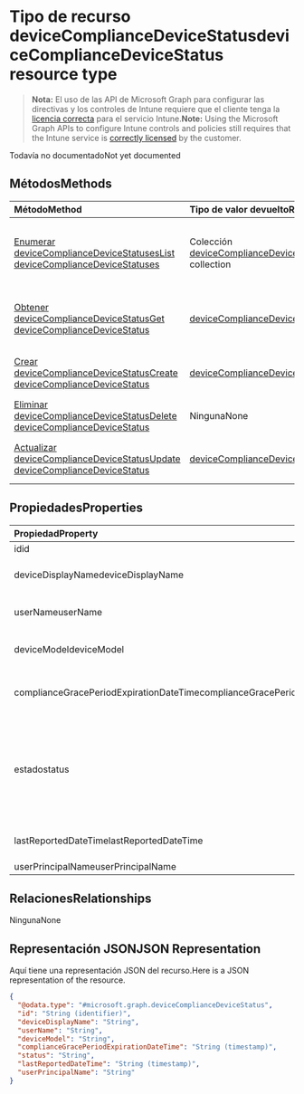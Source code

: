 # <a name="devicecompliancedevicestatus-resource-type"></a><span data-ttu-id="59098-101">Tipo de recurso deviceComplianceDeviceStatus</span><span class="sxs-lookup"><span data-stu-id="59098-101">deviceComplianceDeviceStatus resource type</span></span>

> <span data-ttu-id="59098-102">**Nota:** El uso de las API de Microsoft Graph para configurar las directivas y los controles de Intune requiere que el cliente tenga la [licencia correcta](https://go.microsoft.com/fwlink/?linkid=839381) para el servicio Intune.</span><span class="sxs-lookup"><span data-stu-id="59098-102">**Note:** Using the Microsoft Graph APIs to configure Intune controls and policies still requires that the Intune service is [correctly licensed](https://go.microsoft.com/fwlink/?linkid=839381) by the customer.</span></span>

<span data-ttu-id="59098-103">Todavía no documentado</span><span class="sxs-lookup"><span data-stu-id="59098-103">Not yet documented</span></span>
## <a name="methods"></a><span data-ttu-id="59098-104">Métodos</span><span class="sxs-lookup"><span data-stu-id="59098-104">Methods</span></span>
|<span data-ttu-id="59098-105">Método</span><span class="sxs-lookup"><span data-stu-id="59098-105">Method</span></span>|<span data-ttu-id="59098-106">Tipo de valor devuelto</span><span class="sxs-lookup"><span data-stu-id="59098-106">Return Type</span></span>|<span data-ttu-id="59098-107">Descripción</span><span class="sxs-lookup"><span data-stu-id="59098-107">Description</span></span>|
|:---|:---|:---|
|[<span data-ttu-id="59098-108">Enumerar deviceComplianceDeviceStatuses</span><span class="sxs-lookup"><span data-stu-id="59098-108">List deviceComplianceDeviceStatuses</span></span>](../api/intune_deviceconfig_devicecompliancedevicestatus_list.md)|<span data-ttu-id="59098-109">Colección [deviceComplianceDeviceStatus](../resources/intune_deviceconfig_devicecompliancedevicestatus.md)</span><span class="sxs-lookup"><span data-stu-id="59098-109">[deviceComplianceDeviceStatus](../resources/intune_deviceconfig_devicecompliancedevicestatus.md) collection</span></span>|<span data-ttu-id="59098-110">Enumere las propiedades y las relaciones de los objetos [deviceComplianceDeviceStatus](../resources/intune_deviceconfig_devicecompliancedevicestatus.md).</span><span class="sxs-lookup"><span data-stu-id="59098-110">List properties and relationships of the [deviceComplianceDeviceStatus](../resources/intune_deviceconfig_devicecompliancedevicestatus.md) objects.</span></span>|
|[<span data-ttu-id="59098-111">Obtener deviceComplianceDeviceStatus</span><span class="sxs-lookup"><span data-stu-id="59098-111">Get deviceComplianceDeviceStatus</span></span>](../api/intune_deviceconfig_devicecompliancedevicestatus_get.md)|[<span data-ttu-id="59098-112">deviceComplianceDeviceStatus</span><span class="sxs-lookup"><span data-stu-id="59098-112">deviceComplianceDeviceStatus</span></span>](../resources/intune_deviceconfig_devicecompliancedevicestatus.md)|<span data-ttu-id="59098-113">Lea las propiedades y las relaciones del objeto [deviceComplianceDeviceStatus](../resources/intune_deviceconfig_devicecompliancedevicestatus.md).</span><span class="sxs-lookup"><span data-stu-id="59098-113">Read properties and relationships of the [deviceComplianceDeviceStatus](../resources/intune_deviceconfig_devicecompliancedevicestatus.md) object.</span></span>|
|[<span data-ttu-id="59098-114">Crear deviceComplianceDeviceStatus</span><span class="sxs-lookup"><span data-stu-id="59098-114">Create deviceComplianceDeviceStatus</span></span>](../api/intune_deviceconfig_devicecompliancedevicestatus_create.md)|[<span data-ttu-id="59098-115">deviceComplianceDeviceStatus</span><span class="sxs-lookup"><span data-stu-id="59098-115">deviceComplianceDeviceStatus</span></span>](../resources/intune_deviceconfig_devicecompliancedevicestatus.md)|<span data-ttu-id="59098-116">Cree un objeto [deviceComplianceDeviceStatus](../resources/intune_deviceconfig_devicecompliancedevicestatus.md).</span><span class="sxs-lookup"><span data-stu-id="59098-116">Create a new [deviceComplianceDeviceStatus](../resources/intune_deviceconfig_devicecompliancedevicestatus.md) object.</span></span>|
|[<span data-ttu-id="59098-117">Eliminar deviceComplianceDeviceStatus</span><span class="sxs-lookup"><span data-stu-id="59098-117">Delete deviceComplianceDeviceStatus</span></span>](../api/intune_deviceconfig_devicecompliancedevicestatus_delete.md)|<span data-ttu-id="59098-118">Ninguna</span><span class="sxs-lookup"><span data-stu-id="59098-118">None</span></span>|<span data-ttu-id="59098-119">Elimina un [deviceComplianceDeviceStatus](../resources/intune_deviceconfig_devicecompliancedevicestatus.md).</span><span class="sxs-lookup"><span data-stu-id="59098-119">Deletes a [deviceComplianceDeviceStatus](../resources/intune_deviceconfig_devicecompliancedevicestatus.md).</span></span>|
|[<span data-ttu-id="59098-120">Actualizar deviceComplianceDeviceStatus</span><span class="sxs-lookup"><span data-stu-id="59098-120">Update deviceComplianceDeviceStatus</span></span>](../api/intune_deviceconfig_devicecompliancedevicestatus_update.md)|[<span data-ttu-id="59098-121">deviceComplianceDeviceStatus</span><span class="sxs-lookup"><span data-stu-id="59098-121">deviceComplianceDeviceStatus</span></span>](../resources/intune_deviceconfig_devicecompliancedevicestatus.md)|<span data-ttu-id="59098-122">Actualice las propiedades de un objeto [deviceComplianceDeviceStatus](../resources/intune_deviceconfig_devicecompliancedevicestatus.md).</span><span class="sxs-lookup"><span data-stu-id="59098-122">Update the properties of a [deviceComplianceDeviceStatus](../resources/intune_deviceconfig_devicecompliancedevicestatus.md) object.</span></span>|

## <a name="properties"></a><span data-ttu-id="59098-123">Propiedades</span><span class="sxs-lookup"><span data-stu-id="59098-123">Properties</span></span>
|<span data-ttu-id="59098-124">Propiedad</span><span class="sxs-lookup"><span data-stu-id="59098-124">Property</span></span>|<span data-ttu-id="59098-125">Tipo</span><span class="sxs-lookup"><span data-stu-id="59098-125">Type</span></span>|<span data-ttu-id="59098-126">Descripción</span><span class="sxs-lookup"><span data-stu-id="59098-126">Description</span></span>|
|:---|:---|:---|
|<span data-ttu-id="59098-127">id</span><span class="sxs-lookup"><span data-stu-id="59098-127">id</span></span>|<span data-ttu-id="59098-128">cadena</span><span class="sxs-lookup"><span data-stu-id="59098-128">String</span></span>|<span data-ttu-id="59098-129">Clave de la entidad.</span><span class="sxs-lookup"><span data-stu-id="59098-129">Key of the entity.</span></span>|
|<span data-ttu-id="59098-130">deviceDisplayName</span><span class="sxs-lookup"><span data-stu-id="59098-130">deviceDisplayName</span></span>|<span data-ttu-id="59098-131">cadena</span><span class="sxs-lookup"><span data-stu-id="59098-131">String</span></span>|<span data-ttu-id="59098-132">Nombre de dispositivo de DevicePolicyStatus.</span><span class="sxs-lookup"><span data-stu-id="59098-132">Device name of the DevicePolicyStatus.</span></span>|
|<span data-ttu-id="59098-133">userName</span><span class="sxs-lookup"><span data-stu-id="59098-133">userName</span></span>|<span data-ttu-id="59098-134">cadena</span><span class="sxs-lookup"><span data-stu-id="59098-134">String</span></span>|<span data-ttu-id="59098-135">El nombre de usuario que se está notificando</span><span class="sxs-lookup"><span data-stu-id="59098-135">The User Name that is being reported</span></span>|
|<span data-ttu-id="59098-136">deviceModel</span><span class="sxs-lookup"><span data-stu-id="59098-136">deviceModel</span></span>|<span data-ttu-id="59098-137">cadena</span><span class="sxs-lookup"><span data-stu-id="59098-137">String</span></span>|<span data-ttu-id="59098-138">El modelo de dispositivo que se está notificando</span><span class="sxs-lookup"><span data-stu-id="59098-138">The device model that is being reported</span></span>|
|<span data-ttu-id="59098-139">complianceGracePeriodExpirationDateTime</span><span class="sxs-lookup"><span data-stu-id="59098-139">complianceGracePeriodExpirationDateTime</span></span>|<span data-ttu-id="59098-140">DateTimeOffset</span><span class="sxs-lookup"><span data-stu-id="59098-140">DateTimeOffset</span></span>|<span data-ttu-id="59098-141">La fecha y hora en que expira el período de gracia de cumplimiento del dispositivo</span><span class="sxs-lookup"><span data-stu-id="59098-141">The DateTime when device compliance grace period expires</span></span>|
|<span data-ttu-id="59098-142">estado</span><span class="sxs-lookup"><span data-stu-id="59098-142">status</span></span>|[<span data-ttu-id="59098-143">complianceStatus</span><span class="sxs-lookup"><span data-stu-id="59098-143">complianceStatus</span></span>](../resources/intune_shared_compliancestatus.md)|<span data-ttu-id="59098-144">Estado de cumplimiento del informe de directiva.</span><span class="sxs-lookup"><span data-stu-id="59098-144">Compliance status of the policy report.</span></span> <span data-ttu-id="59098-145">Los valores posibles son: `unknown`, `notApplicable`, `compliant`, `remediated`, `nonCompliant`, `error`, `conflict` y `notAssigned`.</span><span class="sxs-lookup"><span data-stu-id="59098-145">Possible values are: `unknown`, `notApplicable`, `compliant`, `remediated`, `nonCompliant`, `error`, `conflict`, `notAssigned`.</span></span>|
|<span data-ttu-id="59098-146">lastReportedDateTime</span><span class="sxs-lookup"><span data-stu-id="59098-146">lastReportedDateTime</span></span>|<span data-ttu-id="59098-147">DateTimeOffset</span><span class="sxs-lookup"><span data-stu-id="59098-147">DateTimeOffset</span></span>|<span data-ttu-id="59098-148">Fecha y hora de la última modificación del informe de directiva.</span><span class="sxs-lookup"><span data-stu-id="59098-148">Last modified date time of the policy report.</span></span>|
|<span data-ttu-id="59098-149">userPrincipalName</span><span class="sxs-lookup"><span data-stu-id="59098-149">userPrincipalName</span></span>|<span data-ttu-id="59098-150">cadena</span><span class="sxs-lookup"><span data-stu-id="59098-150">String</span></span>|<span data-ttu-id="59098-151">UserPrincipalName.</span><span class="sxs-lookup"><span data-stu-id="59098-151">UserPrincipalName.</span></span>|

## <a name="relationships"></a><span data-ttu-id="59098-152">Relaciones</span><span class="sxs-lookup"><span data-stu-id="59098-152">Relationships</span></span>
<span data-ttu-id="59098-153">Ninguna</span><span class="sxs-lookup"><span data-stu-id="59098-153">None</span></span>
## <a name="json-representation"></a><span data-ttu-id="59098-154">Representación JSON</span><span class="sxs-lookup"><span data-stu-id="59098-154">JSON Representation</span></span>
<span data-ttu-id="59098-155">Aquí tiene una representación JSON del recurso.</span><span class="sxs-lookup"><span data-stu-id="59098-155">Here is a JSON representation of the resource.</span></span>
<!-- {
  "blockType": "resource",
  "keyProperty": "id",
  "@odata.type": "microsoft.graph.deviceComplianceDeviceStatus"
}
-->
``` json
{
  "@odata.type": "#microsoft.graph.deviceComplianceDeviceStatus",
  "id": "String (identifier)",
  "deviceDisplayName": "String",
  "userName": "String",
  "deviceModel": "String",
  "complianceGracePeriodExpirationDateTime": "String (timestamp)",
  "status": "String",
  "lastReportedDateTime": "String (timestamp)",
  "userPrincipalName": "String"
}
```



